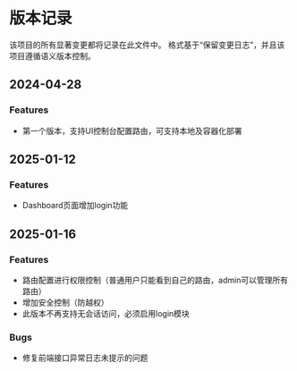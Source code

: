 # 版本记录

该项目的所有显著变更都将记录在此文件中。
格式基于“保留变更日志”，并且该项目遵循语义版本控制。



## 2024-04-28
### Features
- 第一个版本，支持UI控制台配置路由，可支持本地及容器化部署

## 2025-01-12
### Features
- Dashboard页面增加login功能

## 2025-01-16
### Features
- 路由配置进行权限控制（普通用户只能看到自己的路由，admin可以管理所有路由）
- 增加安全控制（防越权）
- 此版本不再支持无会话访问，必须启用login模块

### Bugs
- 修复前端接口异常日志未提示的问题
